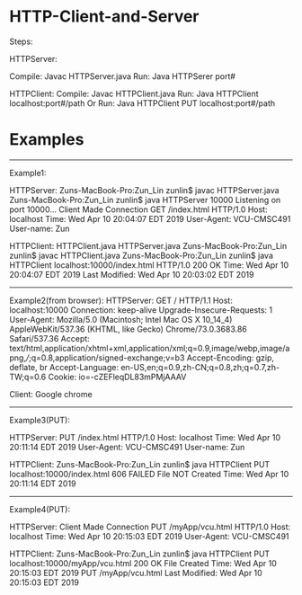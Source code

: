 # HTTP-Client-and-Server
<p>
Steps:

HTTPServer:

Compile: Javac HTTPServer.java
Run: Java HTTPSerer port#


HTTPClient:
Compile: Javac HTTPClient.java
Run: Java HTTPClient localhost:port#/path 
Or
Run: Java HTTPClient PUT localhost:port#/path 
</p>

# Examples
_____________________________________________________________________________
Example1:

HTTPServer:
Zuns-MacBook-Pro:Zun_Lin zunlin$ javac HTTPServer.java 
Zuns-MacBook-Pro:Zun_Lin zunlin$ java HTTPServer 10000
Listening on port 10000...
Client Made Connection
GET /index.html HTTP/1.0
Host: localhost
Time: Wed Apr 10 20:04:07 EDT 2019
User-Agent: VCU-CMSC491
User-name: Zun


HTTPClient:
HTTPClient.java	HTTPServer.java
Zuns-MacBook-Pro:Zun_Lin zunlin$ javac HTTPClient.java 
Zuns-MacBook-Pro:Zun_Lin zunlin$ java HTTPClient localhost:10000/index.html
HTTP/1.0 200 OK
Time: Wed Apr 10 20:04:07 EDT 2019
Last  Modified: Wed Apr 10 20:03:02 EDT 2019


____________________________________________________________________________
Example2(from browser):
HTTPServer:
GET / HTTP/1.1
Host: localhost:10000
Connection: keep-alive
Upgrade-Insecure-Requests: 1
User-Agent: Mozilla/5.0 (Macintosh; Intel Mac OS X 10_14_4) AppleWebKit/537.36 (KHTML, like Gecko) Chrome/73.0.3683.86 Safari/537.36
Accept: text/html,application/xhtml+xml,application/xml;q=0.9,image/webp,image/apng,*/*;q=0.8,application/signed-exchange;v=b3
Accept-Encoding: gzip, deflate, br
Accept-Language: en-US,en;q=0.9,zh-CN;q=0.8,zh;q=0.7,zh-TW;q=0.6
Cookie: io=-cZEFleqDL83mPMjAAAV

Client:
Google chrome

____________________________________________________________________________
Example3(PUT):

HTTPServer:
PUT /index.html HTTP/1.0
Host: localhost
Time: Wed Apr 10 20:11:14 EDT 2019
User-Agent: VCU-CMSC491
User-name: Zun

HTTPClient:
Zuns-MacBook-Pro:Zun_Lin zunlin$ java HTTPClient PUT localhost:10000/index.html
606 FAILED File NOT Created
Time: Wed Apr 10 20:11:14 EDT 2019


______________________________________________________________________________

Example4(PUT):

HTTPServer:
Client Made Connection
PUT /myApp/vcu.html HTTP/1.0
Host: localhost
Time: Wed Apr 10 20:15:03 EDT 2019
User-Agent: VCU-CMSC491

HTTPClient:
Zuns-MacBook-Pro:Zun_Lin zunlin$ java HTTPClient PUT localhost:10000/myApp/vcu.html
200 OK File Created
Time: Wed Apr 10 20:15:03 EDT 2019
PUT /myApp/vcu.html
Last  Modified: Wed Apr 10 20:15:03 EDT 2019

